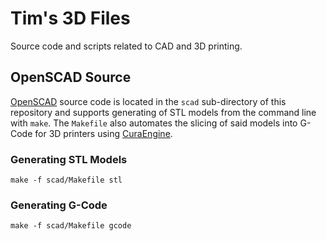 # Tim's 3D Files
Source code and scripts related to CAD and 3D printing.

## OpenSCAD Source
[OpenSCAD](http://www.openscad.org/) source code is located in the `scad` sub-directory of this repository and supports generating of STL models from the command line with `make`.  The `Makefile` also automates the slicing of said models into G-Code for 3D printers using [CuraEngine](https://github.com/Ultimaker/CuraEngine).

### Generating STL Models
```
make -f scad/Makefile stl
```

### Generating G-Code
```
make -f scad/Makefile gcode
```